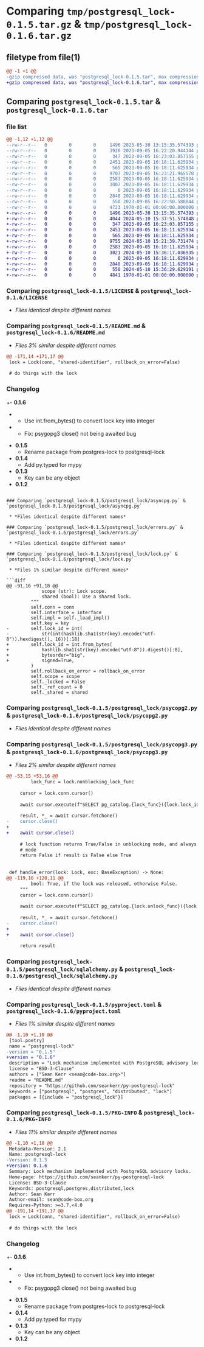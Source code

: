 # Comparing `tmp/postgresql_lock-0.1.5.tar.gz` & `tmp/postgresql_lock-0.1.6.tar.gz`

## filetype from file(1)

```diff
@@ -1 +1 @@
-gzip compressed data, was "postgresql_lock-0.1.5.tar", max compression
+gzip compressed data, was "postgresql_lock-0.1.6.tar", max compression
```

## Comparing `postgresql_lock-0.1.5.tar` & `postgresql_lock-0.1.6.tar`

### file list

```diff
@@ -1,12 +1,12 @@
--rw-r--r--   0        0        0     1496 2023-05-30 13:15:35.574393 postgresql_lock-0.1.5/LICENSE
--rw-r--r--   0        0        0     3926 2023-09-05 16:22:20.944144 postgresql_lock-0.1.5/README.md
--rw-r--r--   0        0        0      347 2023-09-05 16:23:03.857155 postgresql_lock-0.1.5/postgresql_lock/__init__.py
--rw-r--r--   0        0        0     2451 2023-09-05 16:18:11.625934 postgresql_lock-0.1.5/postgresql_lock/asyncpg.py
--rw-r--r--   0        0        0      565 2023-09-05 16:18:11.625934 postgresql_lock-0.1.5/postgresql_lock/errors.py
--rw-r--r--   0        0        0     9707 2023-09-05 16:23:21.965578 postgresql_lock-0.1.5/postgresql_lock/lock.py
--rw-r--r--   0        0        0     2583 2023-09-05 16:18:11.625934 postgresql_lock-0.1.5/postgresql_lock/psycopg2.py
--rw-r--r--   0        0        0     3007 2023-09-05 16:18:11.629934 postgresql_lock-0.1.5/postgresql_lock/psycopg3.py
--rw-r--r--   0        0        0        0 2023-09-05 16:18:11.629934 postgresql_lock-0.1.5/postgresql_lock/py.typed
--rw-r--r--   0        0        0     2848 2023-09-05 16:18:11.629934 postgresql_lock-0.1.5/postgresql_lock/sqlalchemy.py
--rw-r--r--   0        0        0      550 2023-09-05 16:22:50.580844 postgresql_lock-0.1.5/pyproject.toml
--rw-r--r--   0        0        0     4723 1970-01-01 00:00:00.000000 postgresql_lock-0.1.5/PKG-INFO
+-rw-r--r--   0        0        0     1496 2023-05-30 13:15:35.574393 postgresql_lock-0.1.6/LICENSE
+-rw-r--r--   0        0        0     4044 2024-05-10 15:37:51.574848 postgresql_lock-0.1.6/README.md
+-rw-r--r--   0        0        0      347 2023-09-05 16:23:03.857155 postgresql_lock-0.1.6/postgresql_lock/__init__.py
+-rw-r--r--   0        0        0     2451 2023-09-05 16:18:11.625934 postgresql_lock-0.1.6/postgresql_lock/asyncpg.py
+-rw-r--r--   0        0        0      565 2023-09-05 16:18:11.625934 postgresql_lock-0.1.6/postgresql_lock/errors.py
+-rw-r--r--   0        0        0     9755 2024-05-10 15:21:39.731474 postgresql_lock-0.1.6/postgresql_lock/lock.py
+-rw-r--r--   0        0        0     2583 2023-09-05 16:18:11.625934 postgresql_lock-0.1.6/postgresql_lock/psycopg2.py
+-rw-r--r--   0        0        0     3021 2024-05-10 15:36:17.036935 postgresql_lock-0.1.6/postgresql_lock/psycopg3.py
+-rw-r--r--   0        0        0        0 2023-09-05 16:18:11.629934 postgresql_lock-0.1.6/postgresql_lock/py.typed
+-rw-r--r--   0        0        0     2848 2023-09-05 16:18:11.629934 postgresql_lock-0.1.6/postgresql_lock/sqlalchemy.py
+-rw-r--r--   0        0        0      550 2024-05-10 15:36:29.629191 postgresql_lock-0.1.6/pyproject.toml
+-rw-r--r--   0        0        0     4841 1970-01-01 00:00:00.000000 postgresql_lock-0.1.6/PKG-INFO
```

### Comparing `postgresql_lock-0.1.5/LICENSE` & `postgresql_lock-0.1.6/LICENSE`

 * *Files identical despite different names*

### Comparing `postgresql_lock-0.1.5/README.md` & `postgresql_lock-0.1.6/README.md`

 * *Files 3% similar despite different names*

```diff
@@ -171,14 +171,17 @@
 lock = Lock(conn, "shared-identifier", rollback_on_error=False)
 
 # do things with the lock
 ```
 
 ### Changelog
 
+- **0.1.6**
+  - Use int.from_bytes() to convert lock key into integer
+  - Fix: psygopg3 close() not being awaited bug
 - **0.1.5**
   - Rename package from postgres-lock to postgresql-lock
 - **0.1.4**
   - Add py.typed for mypy
 - **0.1.3**
   - Key can be any object
 - **0.1.2**
```

### Comparing `postgresql_lock-0.1.5/postgresql_lock/asyncpg.py` & `postgresql_lock-0.1.6/postgresql_lock/asyncpg.py`

 * *Files identical despite different names*

### Comparing `postgresql_lock-0.1.5/postgresql_lock/errors.py` & `postgresql_lock-0.1.6/postgresql_lock/errors.py`

 * *Files identical despite different names*

### Comparing `postgresql_lock-0.1.5/postgresql_lock/lock.py` & `postgresql_lock-0.1.6/postgresql_lock/lock.py`

 * *Files 1% similar despite different names*

```diff
@@ -91,16 +91,18 @@
             scope (str): Lock scope.
             shared (bool): Use a shared lock.
         """
         self.conn = conn
         self.interface = interface
         self.impl = self._load_impl()
         self.key = key
-        self.lock_id = int(
-            str(int(hashlib.sha1(str(key).encode("utf-8")).hexdigest(), 16))[:18]
+        self.lock_id = int.from_bytes(
+            hashlib.sha1(str(key).encode("utf-8")).digest()[:8],
+            byteorder="big",
+            signed=True,
         )
         self.rollback_on_error = rollback_on_error
         self.scope = scope
         self._locked = False
         self._ref_count = 0
         self._shared = shared
```

### Comparing `postgresql_lock-0.1.5/postgresql_lock/psycopg2.py` & `postgresql_lock-0.1.6/postgresql_lock/psycopg2.py`

 * *Files identical despite different names*

### Comparing `postgresql_lock-0.1.5/postgresql_lock/psycopg3.py` & `postgresql_lock-0.1.6/postgresql_lock/psycopg3.py`

 * *Files 2% similar despite different names*

```diff
@@ -53,15 +53,16 @@
         lock_func = lock.nonblocking_lock_func
 
     cursor = lock.conn.cursor()
 
     await cursor.execute(f"SELECT pg_catalog.{lock_func}({lock.lock_id})")
 
     result, *_ = await cursor.fetchone()
-    cursor.close()
+
+    await cursor.close()
 
     # lock function returns True/False in unblocking mode, and always None in blocking
     # mode
     return False if result is False else True
 
 
 def handle_error(lock: Lock, exc: BaseException) -> None:
@@ -119,10 +120,11 @@
         bool: True, if the lock was released, otherwise False.
     """
     cursor = lock.conn.cursor()
 
     await cursor.execute(f"SELECT pg_catalog.{lock.unlock_func}({lock.lock_id})")
 
     result, *_ = await cursor.fetchone()
-    cursor.close()
+
+    await cursor.close()
 
     return result
```

### Comparing `postgresql_lock-0.1.5/postgresql_lock/sqlalchemy.py` & `postgresql_lock-0.1.6/postgresql_lock/sqlalchemy.py`

 * *Files identical despite different names*

### Comparing `postgresql_lock-0.1.5/pyproject.toml` & `postgresql_lock-0.1.6/pyproject.toml`

 * *Files 1% similar despite different names*

```diff
@@ -1,10 +1,10 @@
 [tool.poetry]
 name = "postgresql-lock"
-version = "0.1.5"
+version = "0.1.6"
 description = "Lock mechanism implemented with PostgreSQL advisory locks."
 license = "BSD-3-Clause"
 authors = ["Sean Kerr <sean@code-box.org>"]
 readme = "README.md"
 repository = "https://github.com/seankerr/py-postgresql-lock"
 keywords = ["postgresql", "postgres", "distributed", "lock"]
 packages = [{include = "postgresql_lock"}]
```

### Comparing `postgresql_lock-0.1.5/PKG-INFO` & `postgresql_lock-0.1.6/PKG-INFO`

 * *Files 11% similar despite different names*

```diff
@@ -1,10 +1,10 @@
 Metadata-Version: 2.1
 Name: postgresql-lock
-Version: 0.1.5
+Version: 0.1.6
 Summary: Lock mechanism implemented with PostgreSQL advisory locks.
 Home-page: https://github.com/seankerr/py-postgresql-lock
 License: BSD-3-Clause
 Keywords: postgresql,postgres,distributed,lock
 Author: Sean Kerr
 Author-email: sean@code-box.org
 Requires-Python: >=3.7,<4.0
@@ -191,14 +191,17 @@
 lock = Lock(conn, "shared-identifier", rollback_on_error=False)
 
 # do things with the lock
 ```
 
 ### Changelog
 
+- **0.1.6**
+  - Use int.from_bytes() to convert lock key into integer
+  - Fix: psygopg3 close() not being awaited bug
 - **0.1.5**
   - Rename package from postgres-lock to postgresql-lock
 - **0.1.4**
   - Add py.typed for mypy
 - **0.1.3**
   - Key can be any object
 - **0.1.2**
```

